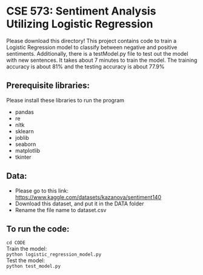 # CSE 573: Sentiment Analysis Utilizing Logistic Regression

Please download this directory!
This project contains code to train a Logistic Regression model to classify between negative and positive sentiments. Additionally, there is a testModel.py file to test out the model with new sentences. It takes about 7 minutes to train the model. The training accuracy is about 81% and the testing accuracy is about 77.9%

## Prerequisite libraries:
Please install these libraries to run the program
- pandas
- re
- nltk
- sklearn
- joblib
- seaborn
- matplotlib
- tkinter

## Data:
- Please go to this link:
https://www.kaggle.com/datasets/kazanova/sentiment140 <br>
- Download this dataset, and put it in the DATA folder
- Rename the file name to dataset.csv

## To run the code:
```cd CODE``` <br>
Train the model: <br>
```python logistic_regression_model.py``` <br>
Test the model: <br>
```python test_model.py``` <br>
